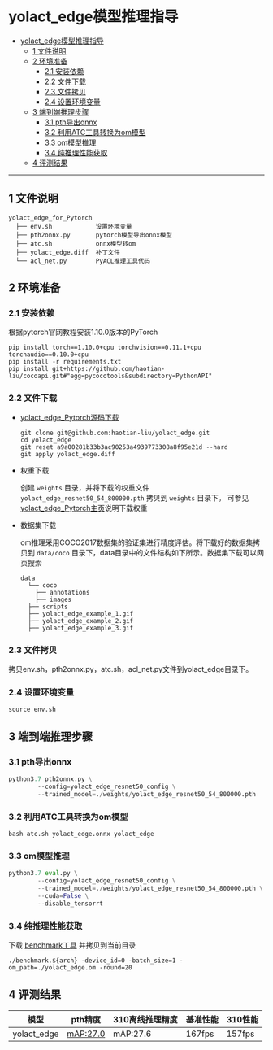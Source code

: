 # yolact_edge模型推理指导

- [yolact_edge模型推理指导](#yolact_edge模型推理指导)
  - [1 文件说明](#1-文件说明)
  - [2 环境准备](#2-环境准备)
    - [2.1 安装依赖](#21-安装依赖)
    - [2.2 文件下载](#22-文件下载)
    - [2.3 文件拷贝](#23-文件拷贝)
    - [2.4 设置环境变量](#24-设置环境变量)
  - [3 端到端推理步骤](#3-端到端推理步骤)
    - [3.1 pth导出onnx](#31-pth导出onnx)
    - [3.2 利用ATC工具转换为om模型](#32-利用atc工具转换为om模型)
    - [3.3 om模型推理](#33-om模型推理)
    - [3.4 纯推理性能获取](#34-纯推理性能获取)
  - [4 评测结果](#4-评测结果)

------

## 1 文件说明
```
yolact_edge_for_Pytorch
  ├── env.sh            设置环境变量
  ├── pth2onnx.py       pytorch模型导出onnx模型
  ├── atc.sh            onnx模型转om
  ├── yolact_edge.diff  补丁文件
  └── acl_net.py        PyACL推理工具代码
```

## 2 环境准备

### 2.1 安装依赖

根据pytorch官网教程安装1.10.0版本的PyTorch
```shell
pip install torch==1.10.0+cpu torchvision==0.11.1+cpu torchaudio==0.10.0+cpu
pip install -r requirements.txt
pip install git+https://github.com/haotian-liu/cocoapi.git#"egg=pycocotools&subdirectory=PythonAPI"
```

### 2.2 文件下载
- [yolact_edge_Pytorch源码下载](https://github.com/haotian-liu/yolact_edge)

  ```shell
  git clone git@github.com:haotian-liu/yolact_edge.git
  cd yolact_edge
  git reset a9a00281b33b3ac90253a4939773308a8f95e21d --hard
  git apply yolact_edge.diff
  ```

- 权重下载

  创建 `weights` 目录，并将下载的权重文件 `yolact_edge_resnet50_54_800000.pth` 拷贝到 `weights` 目录下。
  可参见[yolact_edge_Pytorch主页](https://github.com/haotian-liu/yolact_edge)说明下载权重

- 数据集下载

  om推理采用COCO2017数据集的验证集进行精度评估。将下载好的数据集拷贝到 `data/coco` 目录下，data目录中的文件结构如下所示。数据集下载可以网页搜索
  ```shell
  data
    └── coco
      ├── annotations
      ├── images
    ├── scripts
    ├── yolact_edge_example_1.gif
    ├── yolact_edge_example_2.gif
    ├── yolact_edge_example_3.gif
  ```

### 2.3 文件拷贝
拷贝env.sh，pth2onnx.py，atc.sh，acl_net.py文件到yolact_edge目录下。


### 2.4 设置环境变量
```shell
source env.sh
```

## 3 端到端推理步骤

### 3.1 pth导出onnx
```python
python3.7 pth2onnx.py \
        --config=yolact_edge_resnet50_config \
        --trained_model=./weights/yolact_edge_resnet50_54_800000.pth
```

### 3.2 利用ATC工具转换为om模型
```shell
bash atc.sh yolact_edge.onnx yolact_edge
```

### 3.3 om模型推理
```python
python3.7 eval.py \
        --config=yolact_edge_resnet50_config \
        --trained_model=./weights/yolact_edge_resnet50_54_800000.pth \
        --cuda=False \
        --disable_tensorrt
```

### 3.4 纯推理性能获取

下载 [benchmark工具](https://gitee.com/ascend/cann-benchmark/tree/master/infer) 并拷贝到当前目录
```shell
./benchmark.${arch} -device_id=0 -batch_size=1 -om_path=./yolact_edge.om -round=20
```

## 4 评测结果

| 模型            | pth精度  | 310离线推理精度 | 基准性能 | 310性能 |
| --------------- | -------- | --------------- | -------- | ------- |
| yolact_edge | [mAP:27.0](https://github.com/haotian-liu/yolact_edge) | mAP:27.6        | 167fps   | 157fps  |
